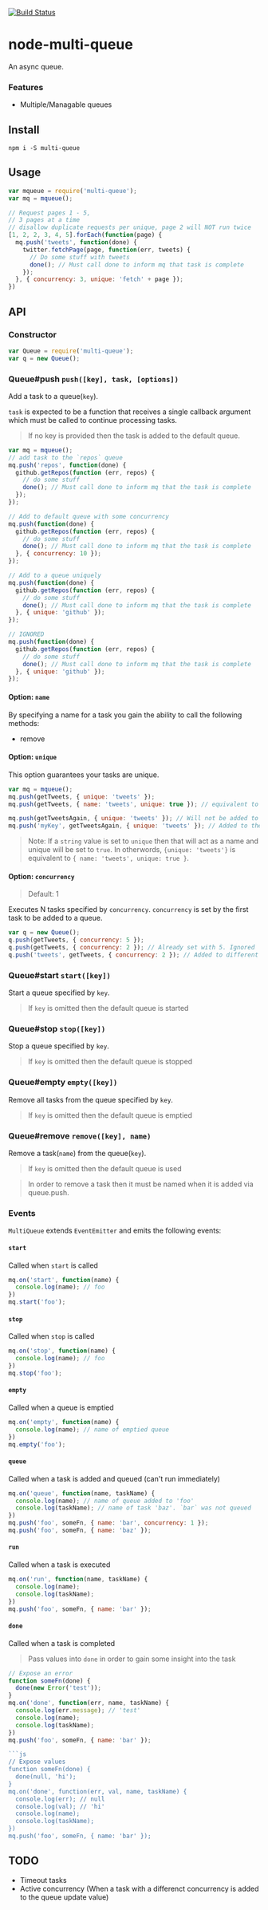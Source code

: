 [![Build Status](https://travis-ci.org/landau/node-multi-queue.svg?branch=master)](https://travis-ci.org/landau/node-multi-queue)

node-multi-queue
================

An async queue.

### Features

* Multiple/Managable queues

## Install

`npm i -S multi-queue`

## Usage

```js
var mqueue = require('multi-queue');
var mq = mqueue();

// Request pages 1 - 5,
// 3 pages at a time
// disallow duplicate requests per unique, page 2 will NOT run twice
[1, 2, 2, 3, 4, 5].forEach(function(page) {
  mq.push('tweets', function(done) {
    twitter.fetchPage(page, function(err, tweets) {
      // Do some stuff with tweets
      done(); // Must call done to inform mq that task is complete
    });
  }, { concurrency: 3, unique: 'fetch' + page });
})

```

## API

### Constructor

```js
var Queue = require('multi-queue');
var q = new Queue();
```

### Queue#push `push([key], task, [options])`

Add a task to a queue(`key`).

`task` is expected to be a function that receives a single callback argument
which must be called to continue processing tasks.

> If no key is provided then the task is added to the default queue.

```js
var mq = mqueue();
// add task to the `repos` queue
mq.push('repos', function(done) {
  github.getRepos(function (err, repos) {
    // do some stuff
    done(); // Must call done to inform mq that the task is complete
  });
});

// Add to default queue with some concurrency
mq.push(function(done) {
  github.getRepos(function (err, repos) {
    // do some stuff
    done(); // Must call done to inform mq that the task is complete
  }, { concurrency: 10 });
});

// Add to a queue uniquely
mq.push(function(done) {
  github.getRepos(function (err, repos) {
    // do some stuff
    done(); // Must call done to inform mq that the task is complete
  }, { unique: 'github' });
});

// IGNORED
mq.push(function(done) {
  github.getRepos(function (err, repos) {
    // do some stuff
    done(); // Must call done to inform mq that the task is complete
  }, { unique: 'github' });
});
```

#### Option: `name`

By specifying a name for a task you gain the ability to call the following methods:

* remove

#### Option: `unique`

This option guarantees your tasks are unique.

```js
var mq = mqueue();
mq.push(getTweets, { unique: 'tweets' });
mq.push(getTweets, { name: 'tweets', unique: true }); // equivalent to the above

mq.push(getTweetsAgain, { unique: 'tweets' }); // Will not be added to queue
mq.push('myKey', getTweetsAgain, { unique: 'tweets' }); // Added to the myKey queue
```

> Note: If a `string` value is set to `unique` then that will act as a name and unique will
> be set to `true`.
> In otherwords, `{unique: 'tweets'}` is equivalent to `{ name: 'tweets', unique: true }`.

#### Option: `concurrency`
> Default: 1

Executes N tasks specified by `concurrency`. `concurrency` is set by the first task
to be added to a queue. 

```js
var q = new Queue();
q.push(getTweets, { concurrency: 5 });
q.push(getTweets, { concurrency: 2 }); // Already set with 5. Ignored
q.push('tweets', getTweets, { concurrency: 2 }); // Added to different queue, uses 2
```

### Queue#start `start([key])`

Start a queue specified by `key`.

> If `key` is omitted then the default queue is started

### Queue#stop `stop([key])`

Stop a queue specified by `key`.

> If `key` is omitted then the default queue is stopped

### Queue#empty `empty([key])`

Remove all tasks from the queue specified by `key`.

> If `key` is omitted then the default queue is emptied

### Queue#remove `remove([key], name)`

Remove a task(`name`) from the queue(`key`).

> If `key` is omitted then the default queue is used

> In order to remove a task then it must be named when it is added via queue.push.

### Events

`MultiQueue` extends `EventEmitter` and emits the following events:

#### `start` 

Called when `start` is called

```js
mq.on('start', function(name) {
  console.log(name); // foo
})
mq.start('foo');
```

#### `stop` 

Called when `stop` is called

```js
mq.on('stop', function(name) {
  console.log(name); // foo
})
mq.stop('foo');
```

#### `empty` 

Called when a queue is emptied

```js
mq.on('empty', function(name) {
  console.log(name); // name of emptied queue
})
mq.empty('foo');
```

#### `queue` 

Called when a task is added and queued (can't run immediately)

```js
mq.on('queue', function(name, taskName) {
  console.log(name); // name of queue added to 'foo'
  console.log(taskName); // name of task 'baz'. `bar` was not queued
})
mq.push('foo', someFn, { name: 'bar', concurrency: 1 });
mq.push('foo', someFn, { name: 'baz' });
```

#### `run` 

Called when a task is executed

```js
mq.on('run', function(name, taskName) {
  console.log(name); 
  console.log(taskName); 
})
mq.push('foo', someFn, { name: 'bar' });
```

#### `done` 

Called when a task is completed

> Pass values into `done` in order to gain some insight into the task

```js
// Expose an error
function someFn(done) {
  done(new Error('test'));
}
mq.on('done', function(err, name, taskName) {
  console.log(err.message); // 'test'
  console.log(name); 
  console.log(taskName); 
})
mq.push('foo', someFn, { name: 'bar' });

```js
// Expose values
function someFn(done) {
  done(null, 'hi');
}
mq.on('done', function(err, val, name, taskName) {
  console.log(err); // null
  console.log(val); // 'hi'
  console.log(name); 
  console.log(taskName); 
})
mq.push('foo', someFn, { name: 'bar' });
```


## TODO
- Timeout tasks
- Active concurrency (When a task with a differenct concurrency is added to the queue update value)
